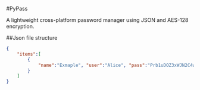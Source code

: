 #PyPass

A lightweight cross-platform password manager using JSON and AES-128 encryption.

##Json file structure
```json
{
    "items":[
        {
            "name":"Exmaple", "user":"Alice", "pass":"Prb1uDOZ3xWJN2C4wN/sKS0xS/Q2oJ6IjihY7UyHM2m0TmUMlUm9euLaw3CZ2qFD", "uri":"https://www.example.com/"
        }
    ]
}
```